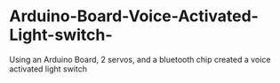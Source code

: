# Arduino-Board-Voice-Activated-Light-switch-
Using an Arduino Board, 2 servos, and a bluetooth chip created a voice activated light switch

